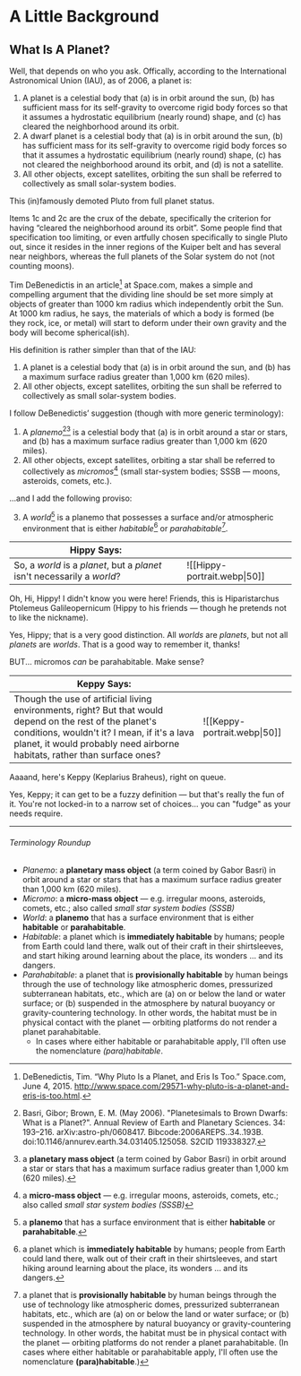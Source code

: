 # A Little Background

## What Is A Planet?

Well, that depends on who you ask.  Offically, according to the International Astronomical Union (IAU), as of 2006, a planet is:

1. A planet is a celestial body that (a) is in orbit around the sun, (b) has sufficient mass for its self-gravity to overcome rigid body forces so that it assumes a hydrostatic equilibrium (nearly round) shape, and (c) has cleared the neighborhood around its orbit.
2. A dwarf planet is a celestial body that (a) is in orbit around the sun, (b) has sufficient mass for its self-gravity to overcome rigid body forces so that it assumes a hydrostatic equilibrium (nearly round) shape, (c) has not cleared the neighborhood around its orbit, and (d) is not a satellite.
3. All other objects, except satellites, orbiting the sun shall be referred to collectively as small solar-system bodies.

This (in)famously demoted Pluto from full planet status.

Items 1c and 2c are the crux of the debate, specifically the criterion for having “cleared the neighborhood around its orbit”.  Some people find that specification too limiting, or even artfully chosen specifically to single Pluto out, since it resides in the inner regions of the Kuiper belt and has several near neighbors, whereas the full planets of the Solar system do not (not counting moons).

Tim DeBenedictis in an article[^1] at Space.com, makes a simple and compelling argument that the dividing line should be set more simply at objects of greater than 1000 km radius which independently orbit the Sun.  At 1000 km radius, he says, the materials of which a body is formed (be they rock, ice, or metal) will start to deform under their own gravity and the body will become spherical(ish).

His definition is rather simpler than that of the IAU:

1. A planet is a celestial body that (a) is in orbit around the sun, and (b) has a maximum surface radius greater than 1,000 km (620 miles).
2. All other objects, except satellites, orbiting the sun shall be referred to collectively as small solar-system bodies.

I follow DeBenedictis’ suggestion (though with more generic terminology):

1. A *planemo*[^2][^3] is a celestial body that (a) is in orbit around a star or stars, and (b) has a maximum surface radius greater than 1,000 km (620 miles).
2. All other objects, except satellites, orbiting a star shall be referred to collectively as *micromos*[^4] (small star-system bodies; SSSB — moons, asteroids, comets, etc.).

...and I add the following proviso:

3. A *world*[^5] is a planemo that possesses a surface and/or atmospheric environment that is either *habitable*[^6] or *parahabitable*[^7].

| Hippy Says:  |   | 
| --- | --- |
| So, a *world* is a *planet*, but a *planet* isn't necessarily a *world*? |![[Hippy-portrait.webp\|50]] 


Oh, Hi, Hippy!  I didn't know you were here!  Friends, this is Hiparistarchus Ptolemeus Galileopernicum (Hippy to his friends — though he pretends not to like the nickname).

Yes, Hippy; that is a very good distinction.  All *worlds* are *planets*, but not all *planets* are *worlds*.  That is a good way to remember it, thanks!

BUT... micromos _can_ be parahabitable.  Make sense?

| Keppy Says:   |   |
| --- | --- |
| Though the use of artificial living environments, right?  But that would depend on the rest of the planet's conditions, wouldn't it?  I mean, if it's a lava planet, it would probably need airborne habitats, rather than surface ones? | ![[Keppy-portrait.webp\|50]] |

Aaaand, here's Keppy (Keplarius Braheus), right on queue.

Yes, Keppy; it can get to be a fuzzy definition — but that's really the fun of it.  You're not locked-in to a narrow set of choices... you can "fudge" as your needs require.

---
###### Terminology Roundup

 - *Planemo*: a **planetary mass object** (a term coined by Gabor Basri) in orbit around a star or stars that has a maximum surface radius greater than 1,000 km (620 miles).
 - *Micromo*: a **micro-mass object** — e.g. irregular moons, asteroids, comets, etc.; also called *small star system bodies (SSSB)*
 - *World*: a **planemo** that has a surface environment that is either **habitable** or **parahabitable**.
 - *Habitable*: a planet which is **immediately habitable** by humans; people from Earth could land there, walk out of their craft in their shirtsleeves, and start hiking around learning about the place, its wonders ... and its dangers.
 - *Parahabitable*: a planet that is **provisionally habitable** by human beings through the use of technology like atmospheric domes, pressurized subterranean habitats, etc., which are (a) on or below the land or water surface; or (b) suspended in the atmosphere by natural buoyancy or gravity-countering technology.  In other words, the habitat must be in physical contact with the planet — orbiting platforms do not render a planet parahabitable.
 	- In cases where either habitable or parahabitable apply, I'll often use the nomenclature *(para)habitable*.




[^1]: DeBenedictis, Tim. “Why Pluto Is a Planet, and Eris Is Too.” Space.com, June 4, 2015. http://www.space.com/29571-why-pluto-is-a-planet-and-eris-is-too.html.

[^2]: Basri, Gibor; Brown, E. M. (May 2006). "Planetesimals to Brown Dwarfs: What is a Planet?". Annual Review of Earth and Planetary Sciences. 34: 193–216. arXiv:astro-ph/0608417. Bibcode:2006AREPS..34..193B. doi:10.1146/annurev.earth.34.031405.125058. S2CID 119338327.

[^3]: a **planetary mass object** (a term coined by Gabor Basri) in orbit around a star or stars that has a maximum surface radius greater than 1,000 km (620 miles).

[^4]: a **micro-mass object** — e.g. irregular moons, asteroids, comets, etc.; also called *small star system bodies (SSSB)*

[^5]: a **planemo** that has a surface environment that is either **habitable** or **parahabitable**.

[^6]: a planet which is **immediately habitable** by humans; people from Earth could land there, walk out of their craft in their shirtsleeves, and start hiking around learning about the place, its wonders ... and its dangers.

[^7]: a planet that is **provisionally habitable** by human beings through the use of technology like atmospheric domes, pressurized subterranean habitats, etc., which are (a) on or below the land or water surface; or (b) suspended in the atmosphere by natural buoyancy or gravity-countering technology.  In other words, the habitat must be in physical contact with the planet — orbiting platforms do not render a planet parahabitable. (In cases where either habitable or parahabitable apply, I'll often use the nomenclature **(para)habitable**.)
